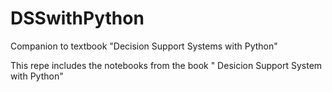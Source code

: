 # DSSwithPython
Companion to textbook "Decision Support Systems with Python" 

This repe includes the notebooks from the book " Desicion Support System with Python"
